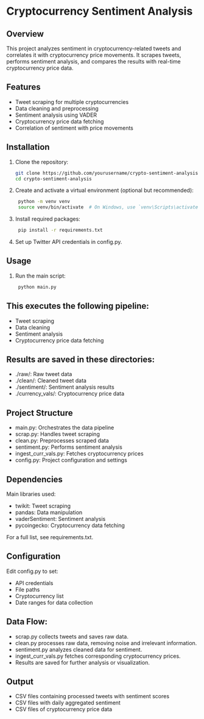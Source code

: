 # Cryptocurrency Sentiment Analysis

## Overview

This project analyzes sentiment in cryptocurrency-related tweets and correlates it with cryptocurrency price movements. It scrapes tweets, performs sentiment analysis, and compares the results with real-time cryptocurrency price data.

## Features

- Tweet scraping for multiple cryptocurrencies
- Data cleaning and preprocessing
- Sentiment analysis using VADER
- Cryptocurrency price data fetching
- Correlation of sentiment with price movements

## Installation

1. Clone the repository:
   ```bash
   git clone https://github.com/yourusername/crypto-sentiment-analysis.git
   cd crypto-sentiment-analysis

2. Create and activate a virtual environment (optional but recommended):
   ```bash
    python -m venv venv
    source venv/bin/activate  # On Windows, use `venv\Scripts\activate`

3. Install required packages:
   ```bash
    pip install -r requirements.txt
4. Set up Twitter API credentials in config.py.



## Usage

1. Run the main script:
   ```bash
    python main.py
   
## This executes the following pipeline:

- Tweet scraping
- Data cleaning
- Sentiment analysis
- Cryptocurrency price data fetching

## Results are saved in these directories:

- ./raw/: Raw tweet data
- ./clean/: Cleaned tweet data
- ./sentiment/: Sentiment analysis results
- ./currency_vals/: Cryptocurrency price data

## Project Structure

- main.py: Orchestrates the data pipeline
- scrap.py: Handles tweet scraping
- clean.py: Preprocesses scraped data
- sentiment.py: Performs sentiment analysis
- ingest_curr_vals.py: Fetches cryptocurrency prices
- config.py: Project configuration and settings


## Dependencies
Main libraries used:
- twikit: Tweet scraping
- pandas: Data manipulation
- vaderSentiment: Sentiment analysis
- pycoingecko: Cryptocurrency data fetching


For a full list, see requirements.txt.

## Configuration
Edit config.py to set:
- API credentials
- File paths
- Cryptocurrency list
- Date ranges for data collection


## Data Flow:

- scrap.py collects tweets and saves raw data.
- clean.py processes raw data, removing noise and irrelevant information.
- sentiment.py analyzes cleaned data for sentiment.
- ingest_curr_vals.py fetches corresponding cryptocurrency prices.
- Results are saved for further analysis or visualization.


## Output

- CSV files containing processed tweets with sentiment scores
- CSV files with daily aggregated sentiment
- CSV files of cryptocurrency price data




